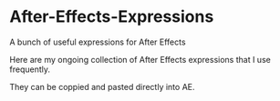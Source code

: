 # After-Effects-Expressions
A bunch of useful expressions for After Effects

Here are my ongoing collection of After Effects expressions that I use frequently.

They can be coppied and pasted directly into AE.
